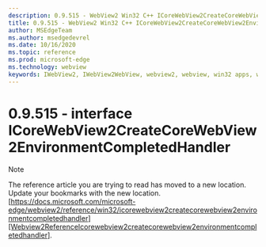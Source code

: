 ```yaml
---
description: 0.9.515 - WebView2 Win32 C++ ICoreWebView2CreateCoreWebView2EnvironmentCompletedHandler
title: 0.9.515 - WebView2 Win32 C++ ICoreWebView2CreateCoreWebView2EnvironmentCompletedHandler
author: MSEdgeTeam
ms.author: msedgedevrel
ms.date: 10/16/2020
ms.topic: reference
ms.prod: microsoft-edge
ms.technology: webview
keywords: IWebView2, IWebView2WebView, webview2, webview, win32 apps, win32, edge, ICoreWebView2, ICoreWebView2Controller, browser control, edge html
---
```


# 0.9.515 - interface ICoreWebView2CreateCoreWebView2EnvironmentCompletedHandler 

> [!NOTE]
> The reference article you are trying to read has moved to a new location.  
> Update your bookmarks with the new location.  
> [https://docs.microsoft.com/microsoft-edge/webview2/reference/win32/icorewebview2createcorewebview2environmentcompletedhandler][Webview2ReferenceIcorewebview2createcorewebview2environmentcompletedhandler].  

[Webview2ReferenceIcorewebview2createcorewebview2environmentcompletedhandler]: /microsoft-edge/webview2/reference/win32/icorewebview2createcorewebview2environmentcompletedhandler "interface ICoreWebView2CreateCoreWebView2EnvironmentCompletedHandler | Microsoft Docs"
